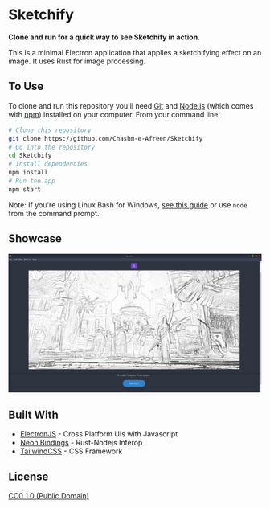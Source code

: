 # Sketchify

**Clone and run for a quick way to see Sketchify in action.**

This is a minimal Electron application that applies a sketchifying effect on an image. It uses Rust for image processing.

<!-- **Use this app along with the [Electron API Demos](https://electronjs.org/#get-started) app for API code examples to help you get started.**

A basic Electron application needs just these files:

- `package.json` - Points to the app's main file and lists its details and dependencies.
- `main.js` - Starts the app and creates a browser window to render HTML. This is the app's **main process**.
- `index.html` - A web page to render. This is the app's **renderer process**.

You can learn more about each of these components within the [Quick Start Guide](https://electronjs.org/docs/tutorial/quick-start). -->

## To Use

To clone and run this repository you'll need [Git](https://git-scm.com) and [Node.js](https://nodejs.org/en/download/) (which comes with [npm](http://npmjs.com)) installed on your computer. From your command line:

```bash
# Clone this repository
git clone https://github.com/Chashm-e-Afreen/Sketchify
# Go into the repository
cd Sketchify
# Install dependencies
npm install
# Run the app
npm start
```

Note: If you're using Linux Bash for Windows, [see this guide](https://www.howtogeek.com/261575/how-to-run-graphical-linux-desktop-applications-from-windows-10s-bash-shell/) or use `node` from the command prompt.

## Showcase
![showcase](showcase.png)

## Built With

- [ElectronJS](https://electronjs.org/docs) - Cross Platform UIs with Javascript
- [Neon Bindings](https://neon-bindings.com/) - Rust-Nodejs Interop
- [TailwindCSS](https://tailwindcss.com/) - CSS Framework

## License

[CC0 1.0 (Public Domain)](LICENSE.md)
